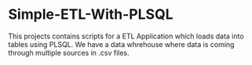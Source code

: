 # Simple-ETL-With-PLSQL
This projects contains scripts for a ETL  Application which loads data into tables using PLSQL.
We have a data whrehouse where data is coming through multiple sources in .csv files.
